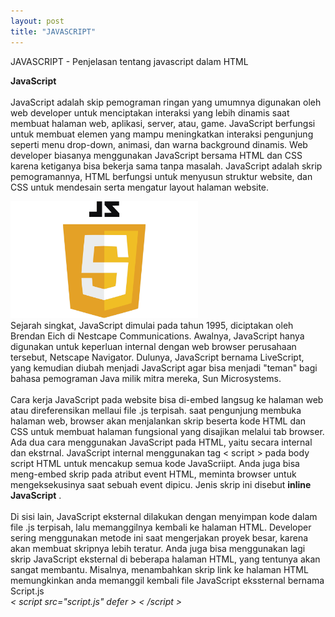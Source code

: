 ```yaml
---
layout: post
title: "JAVASCRIPT"
---
```


JAVASCRIPT - Penjelasan tentang javascript dalam HTML

<b>JavaScript</b><br>
<br>JavaScript adalah skip pemograman ringan yang umumnya digunakan oleh web developer untuk menciptakan interaksi yang lebih dinamis saat membuat halaman web, aplikasi, server, atau, game. JavaScript berfungsi untuk membuat elemen yang mampu meningkatkan interaksi pengunjung seperti menu drop-down, animasi, dan warna background dinamis. Web developer biasanya menggunakan JavaScript bersama HTML dan CSS karena ketiganya bisa bekerja sama tanpa masalah. JavaScript adalah skrip pemogramannya, HTML berfungsi untuk menyusun struktur website, dan CSS untuk mendesain serta mengatur layout halaman website.
<br>

<img src="/assets/images/JavaScript-Logo.png" width="300" >

<br>
Sejarah singkat, JavaScript dimulai pada tahun 1995, diciptakan oleh Brendan Eich di Nestcape Communications. Awalnya, JavaScript hanya digunakan untuk keperluan internal dengan web browser perusahaan tersebut, Netscape Navigator. Dulunya, JavaScript bernama LiveScript, yang kemudian diubah menjadi JavaScript agar bisa menjadi "teman" bagi bahasa pemograman Java milik mitra mereka, Sun Microsystems.
<br><br>
Cara kerja JavaScript pada website bisa di-embed langsug ke halaman web atau direferensikan mellaui file .js terpisah. saat pengunjung membuka halaman web, browser akan menjalankan skrip beserta kode HTML dan CSS untuk membuat halaman fungsional yang disajikan melalui tab browser. Ada dua cara menggunakan JavaScript pada HTML, yaitu secara internal dan ekstrnal. JavaScript internal menggunakan tag < script > pada body script HTML untuk mencakup semua kode JavaScriipt. Anda juga bisa meng-embed skrip pada atribut event HTML, meminta browser untuk mengeksekusinya saat sebuah event dipicu. Jenis skrip ini disebut <b>inline JavaScript</b> .
<br><br>
Di sisi lain, JavaScript eksternal dilakukan dengan menyimpan kode dalam file .js terpisah, lalu memanggilnya kembali ke halaman HTML. Developer sering menggunakan metode ini saat mengerjakan proyek besar, karena akan membuat skripnya lebih teratur. Anda juga bisa menggunakan lagi skrip JavaScript eksternal di beberapa halaman HTML, yang tentunya akan sangat membantu. Misalnya, menambahkan skrip link ke halaman HTML memungkinkan anda memanggil kembali file JavaScript ekssternal bernama Script.js
<br><i>< script src="script.js" defer > < /script ></i>